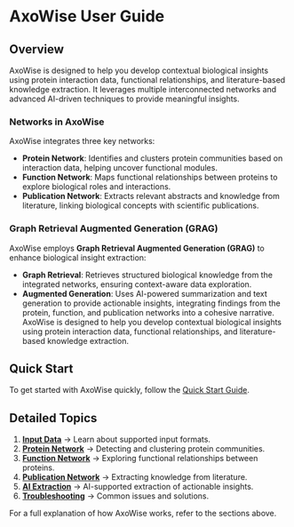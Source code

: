 # AxoWise User Guide

## Overview
AxoWise is designed to help you develop contextual biological insights using protein interaction data, functional relationships, and literature-based knowledge extraction. It leverages multiple interconnected networks and advanced AI-driven techniques to provide meaningful insights.

### Networks in AxoWise
AxoWise integrates three key networks:
- **Protein Network**: Identifies and clusters protein communities based on interaction data, helping uncover functional modules.
- **Function Network**: Maps functional relationships between proteins to explore biological roles and interactions.
- **Publication Network**: Extracts relevant abstracts and knowledge from literature, linking biological concepts with scientific publications.

### Graph Retrieval Augmented Generation (GRAG)
AxoWise employs **Graph Retrieval Augmented Generation (GRAG)** to enhance biological insight extraction:
- **Graph Retrieval**: Retrieves structured biological knowledge from the integrated networks, ensuring context-aware data exploration.
- **Augmented Generation**: Uses AI-powered summarization and text generation to provide actionable insights, integrating findings from the protein, function, and publication networks into a cohesive narrative.
AxoWise is designed to help you develop contextual biological insights using protein interaction data, functional relationships, and literature-based knowledge extraction.

## Quick Start
To get started with AxoWise quickly, follow the [Quick Start Guide](quick_start.md).

## Detailed Topics
1. **[Input Data](input_data.md)** → Learn about supported input formats.
2. **[Protein Network](protein_network.md)** → Detecting and clustering protein communities.
3. **[Function Network](function_network.md)** → Exploring functional relationships between proteins.
4. **[Publication Network](publication_network.md)** → Extracting knowledge from literature.
5. **[AI Extraction](ai_extraction.md)** → AI-supported extraction of actionable insights.
6. **[Troubleshooting](troubleshooting.md)** → Common issues and solutions.

For a full explanation of how AxoWise works, refer to the sections above.

